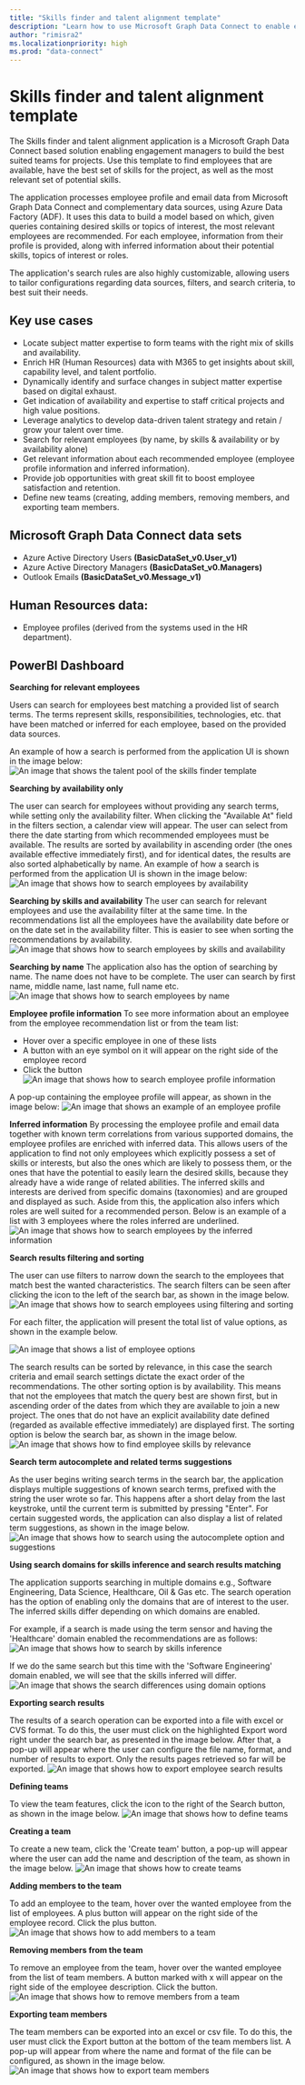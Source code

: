 ```yaml
---
title: "Skills finder and talent alignment template"
description: "Learn how to use Microsoft Graph Data Connect to enable engagement managers to build the best suited teams for projects."
author: "rimisra2"
ms.localizationpriority: high
ms.prod: "data-connect"
---
```


# Skills finder and talent alignment template 

The Skills finder and talent alignment application is a Microsoft Graph Data Connect based solution enabling engagement managers to build the best suited teams for projects. Use this template to find employees that are available, have the best set of skills for the project, as well as the most relevant set of potential skills. 
 
The application processes employee profile and email data from Microsoft Graph Data Connect and complementary data sources, using Azure Data Factory (ADF). It uses this data to build a model based on which, given queries containing desired skills or topics of interest, the most relevant employees are recommended. For each employee, information from their profile is provided, along with inferred information about their potential skills, topics of interest or roles. 

The application's search rules are also highly customizable, allowing users to tailor configurations regarding data sources, filters, and search criteria, to best suit their needs. 

## Key use cases 
- Locate subject matter expertise to form teams with the right mix of skills and availability.  
- Enrich HR (Human Resources) data with M365 to get insights about skill, capability level, and talent portfolio.  
- Dynamically identify and surface changes in subject matter expertise based on digital exhaust. 
- Get indication of availability and expertise to staff critical projects and high value positions. 
- Leverage analytics to develop data-driven talent strategy and retain / grow your talent over time. 
- Search for relevant employees (by name, by skills & availability or by availability alone) 
- Get relevant information about each recommended employee (employee profile information and inferred information). 
- Provide job opportunities with great skill fit to boost employee satisfaction and retention. 
- Define new teams (creating, adding members, removing members, and exporting team members. 

## Microsoft Graph Data Connect data sets 
- Azure Active Directory Users **(BasicDataSet_v0.User_v1)**
- Azure Active Directory Managers **(BasicDataSet_v0.Managers)**
- Outlook Emails **(BasicDataSet_v0.Message_v1)** 

## Human Resources data:  

- Employee profiles (derived from the systems used in the HR department). 

## PowerBI Dashboard 

**Searching for relevant employees**

Users can search for employees best matching a provided list of search terms. The terms represent skills, responsibilities, technologies, etc. that have been matched or inferred for each employee, based on the provided data sources. 

An example of how a search is performed from the application UI is shown in the image below: 
![An image that shows the talent pool of the skills finder template](images/data-connect-templates-skills-pool.png)

**Searching by availability only** 

The user can search for employees without providing any search terms, while setting only the availability filter. When clicking the "Available At" field in the filters section, a calendar view will appear. The user can select from there the date starting from which recommended employees must be available. The results are sorted by availability in ascending order (the ones available effective immediately first), and for identical dates, the results are also sorted alphabetically by name. 
An example of how a search is performed from the application UI is shown in the image below: 
![An image that shows how to search employees by availability](images/data-connect-templates-skills-talent.png)

**Searching by skills and availability** 
The user can search for relevant employees and use the availability filter at the same time. In the recommendations list all the employees have the availability date before or on the date set in the availability filter. This is easier to see when sorting the recommendations by availability. 
![An image that shows how to search employees by skills and availability](images/data-connect-templates-skills-searching.png)

**Searching by name** 
The application also has the option of searching by name. The name does not have to be complete. The user can search by first name, middle name, last name, full name etc.
![An image that shows how to search employees by name](images/data-connect-templates-skills-name.png)

**Employee profile information** 
To see more information about an employee from the employee recommendation list or from the team list: 

- Hover over a specific employee in one of these lists 
- A button with an eye symbol on it will appear on the right side of the employee record 
- Click the button 
![An image that shows how to search employee profile information](images/data-connect-templates-skills-profile.png)

A pop-up containing the employee profile will appear, as shown in the image below: 
![An image that shows an example of an employee profile](images/data-connect-templates-skills-profileview.png)

**Inferred information** 
By processing the employee profile and email data together with known term correlations from various supported domains, the employee profiles are enriched with inferred data. 
This allows users of the application to find not only employees which explicitly possess a set of skills or interests, but also the ones which are likely to possess them, or the ones that have the potential to easily learn the desired skills, because they already have a wide range of related abilities. 
The inferred skills and interests are derived from specific domains (taxonomies) and are grouped and displayed as such. 
Aside from this, the application also infers which roles are well suited for a recommended person. 
Below is an example of a list with 3 employees where the roles inferred are underlined. 
![An image that shows how to search employees by the inferred information](images/data-connect-templates-skills-inferred-info.png)

**Search results filtering and sorting** 

The user can use filters to narrow down the search to the employees that match best the wanted characteristics. The search filters can be seen after clicking the icon to the left of the search bar, as shown in the image below. 
![An image that shows how to search employees using filtering and sorting](images/data-connect-templates-skills-filtering.png)

For each filter, the application will present the total list of value options, as shown in the example below.

![An image that shows a list of employee options](images/data-connect-templates-skills-filter-list.png)

The search results can be sorted by relevance, in this case the search criteria and email search settings dictate the exact order of the recommendations. 
The other sorting option is by availability. This means that not the employees that match the query best are shown first, but in ascending order of the dates from which they are available to join a new project. The ones that do not have an explicit availability date defined (regarded as available effective immediately) are displayed first. 
The sorting option is below the search bar, as shown in the image below. 
![An image that shows how to find employee skills by relevance](images/data-connect-templates-skills-relevance-sort.png)

**Search term autocomplete and related terms suggestions** 

As the user begins writing search terms in the search bar, the application displays multiple suggestions of known search terms, prefixed with the string the user wrote so far. 
This happens after a short delay from the last keystroke, until the current term is submitted by pressing "Enter". For certain suggested words, the application can also display a list of related term suggestions, as shown in the image below. 
![An image that shows how to search using the autocomplete option and suggestions](images/data-connect-templates-skills-autocomplete.png)

**Using search domains for skills inference and search results matching**

The application supports searching in multiple domains e.g., Software Engineering, Data Science, Healthcare, Oil & Gas etc. The search operation has the option of enabling only the domains that are of interest to the user. The inferred skills differ depending on which domains are enabled. 

For example, if a search is made using the term sensor and having the 'Healthcare' domain enabled the recommendations are as follows: 
![An image that shows how to search by skills inference](images/data-connect-templates-skills-inference.png)

If we do the same search but this time with the 'Software Engineering' domain enabled, we will see that the skills inferred will differ. 
![An image that shows the search differences using domain options](images/data-connect-templates-skills-differ.png)

**Exporting search results**

The results of a search operation can be exported into a file with excel or CVS format. To do this, the user must click on the highlighted Export word right under the search bar, as presented in the image below. After that, a pop-up will appear where the user can configure the file name, format, and number of results to export. Only the results pages retrieved so far will be exported. 
![An image that shows how to export employee search results](images/data-connect-templates-skills-exporting.png)

**Defining teams** 

To view the team features, click the icon to the right of the Search button, as shown in the image below. 
![An image that shows how to define teams](images/data-connect-templates-skills-teams.png)

**Creating a team** 

To create a new team, click the 'Create team' button, a pop-up will appear where the user can add the name and description of the team, as shown in the image below. 
![An image that shows how to create teams](images/data-connect-templates-skills-creating-teams.png)

**Adding members to the team** 

To add an employee to the team, hover over the wanted employee from the list of employees. A plus button will appear on the right side of the employee record. Click the plus button. 
![An image that shows how to add members to a team](images/data-connect-templates-skills-adding-members.png)

**Removing members from the team** 

To remove an employee from the team, hover over the wanted employee from the list of team members. A button marked with x will appear on the right side of the employee description. Click the button. 
![An image that shows how to remove members from a team](images/data-connect-templates-skills-removing-members.png)

**Exporting team members** 

The team members can be exported into an excel or csv file. To do this, the user must click the Export button at the bottom of the team members list. A pop-up will appear from where the name and format of the file can be configured, as shown in the image below. 
![An image that shows how to export team members](images/data-connect-templates-skills-exporting-members.png)
